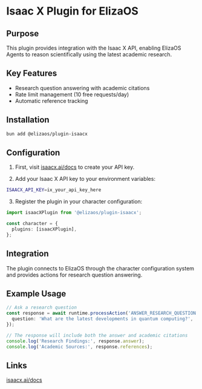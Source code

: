 # Isaac X Plugin for ElizaOS

## Purpose

This plugin provides integration with the Isaac X API, enabling ElizaOS Agents to reason scientifically using the latest academic research.

## Key Features

- Research question answering with academic citations
- Rate limit management (10 free requests/day)
- Automatic reference tracking

## Installation

```bash
bun add @elizaos/plugin-isaacx
```

## Configuration

1. First, visit [isaacx.ai/docs](https://isaacx.ai/docs) to create your API key.

2. Add your Isaac X API key to your environment variables:

```bash
ISAACX_API_KEY=ix_your_api_key_here
```

3. Register the plugin in your character configuration:

```typescript
import isaacXPlugin from '@elizaos/plugin-isaacx';

const character = {
  plugins: [isaacXPlugin],
};
```

## Integration

The plugin connects to ElizaOS through the character configuration system and provides actions for research question answering.

## Example Usage

```typescript
// Ask a research question
const response = await runtime.processAction('ANSWER_RESEARCH_QUESTION', {
  question: 'What are the latest developments in quantum computing?',
});

// The response will include both the answer and academic citations
console.log('Research Findings:', response.answer);
console.log('Academic Sources:', response.references);
```

## Links

[isaacx.ai/docs](https://isaacx.ai/docs)
